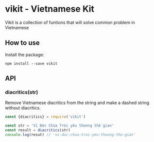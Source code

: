 # vikit - Vietnamese Kit

Vikit is a collection of funtions that will solve common problem in Vietnamese

## How to use

Install the package:

```
npm install --save vikit
```

## API

### diacritics(str)

Remove Vietnamese diacritics from the string and make a dashed string without diacritics.

```javascript
const {diacritics} = require('vikit')

const str = 'Vì Đức Chúa Trời yêu thương thế gian'
const result = diacritics(str)
console.log(resut) // 'vi-duc-chua-troi-yeu-thuong-the-gian'
```
